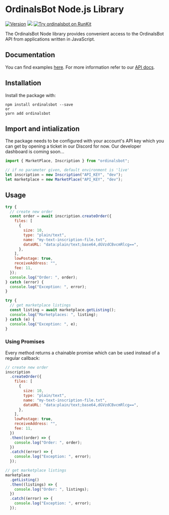 # OrdinalsBot Node.js Library

[![Version](https://img.shields.io/npm/v/ordinalsbot.svg)](https://www.npmjs.org/package/ordinalsbot)
[![](https://badgen.net/npm/dt/ordinalsbot)](https://www.npmjs.com/package/ordinalsbot)
[![Try ordinalsbot on RunKit](https://badge.runkitcdn.com/ordinalsbot.svg)](https://npm.runkit.com/ordinalsbot)

The OrdinalsBot Node library provides convenient access to the OrdinalsBot API from
applications written in JavaScript.

## Documentation

You can find examples [here](examples/example.ts). For more information refer to our [API docs](https://docs.ordinalsbot.com).

## Installation

Install the package with:

    npm install ordinalsbot --save
    or
    yarn add ordinalsbot

## Import and intialization

The package needs to be configured with your account's API key which you can get by opening a ticket in our Discord for now. Our developer dashboard is coming soon...

```js
import { MarketPlace, Inscription } from "ordinalsbot";

// if no parameter given, default environment is 'live'
let inscription = new Inscription("API_KEY", "dev");
let marketplace = new MarketPlace("API_KEY", "dev");
```

## Usage

```js
try {
  // create new order
  const order = await inscription.createOrder({
    files: [
      {
        size: 10,
        type: "plain/text",
        name: "my-text-inscription-file.txt",
        dataURL: "data:plain/text;base64,dGVzdCBvcmRlcg==",
      },
    ],
    lowPostage: true,
    receiveAddress: "",
    fee: 11,
  });
  console.log("Order: ", order);
} catch (error) {
  console.log("Exception: ", error);
}

try {
  // get marketplace listings
  const listing = await marketplace.getListing();
  console.log("Marketplaces: ", listing);
} catch (e) {
  console.log("Exception: ", e);
}
```

### Using Promises

Every method returns a chainable promise which can be used instead of a regular
callback:

```js
// create new order
inscription
  .createOrder({
    files: [
      {
        size: 10,
        type: "plain/text",
        name: "my-text-inscription-file.txt",
        dataURL: "data:plain/text;base64,dGVzdCBvcmRlcg==",
      },
    ],
    lowPostage: true,
    receiveAddress: "",
    fee: 11,
  })
  .then((order) => {
    console.log("Order: ", order);
  })
  .catch((error) => {
    console.log("Exception: ", error);
  });

// get marketplace listings
marketplace
  .getListing()
  .then((listings) => {
    console.log("Order: ", listings);
  })
  .catch((error) => {
    console.log("Exception: ", error);
  });
```
